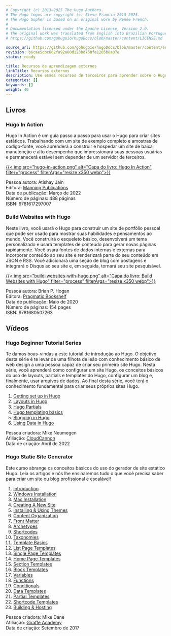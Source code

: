 ```yaml
---
# Copyright (c) 2013–2025 The Hugo Authors.
# The Hugo logos are copyright (c) Steve Francia 2013–2025.
# The Hugo Gopher is based on an original work by Renée French.
#
# Documentation licensed under the Apache License, Version 2.0.
# The original work was translated from English into Brazilian Portuguese.
# https://github.com/gohugoio/hugoDocs/blob/master/content/LICENSE.md

source_url: https://github.com/gohugoio/hugoDocs/blob/master/content/en/getting-started/external-learning-resources/index.md
revision: b6cae5cbc662fa92a00d123bd758fe1205b8a07e
status: ready

title: Recursos de aprendizagem externos
linkTitle: Recursos externos
description: Use esses recursos de terceiros para aprender sobre o Hugo.
categories: []
keywords: []
weight: 40
---
```


## Livros

### Hugo In Action

Hugo In Action é um guia passo a passo para usar o Hugo para criar sites
estáticos.
Trabalhando com um site de exemplo completo e amostras de código-fonte, você
aprenderá a construir e hospedar um site de baixa manutenção e alto desempenho
que impressionará suas pessoas usuárias e permanecerá estável sem depender de um
servidor de terceiros.

[{{< img src="hugo-in-action.png" alt="Capa do livro: Hugo In Action" filter="process" filterArgs="resize x350 webp">}}](https://www.manning.com/books/hugo-in-action/)

Pessoa autora: Atishay Jain\
Editora: [Manning Publications](https://www.manning.com/books/hugo-in-action/)\
Data de publicação: Março de 2022\
Número de páginas: 488 páginas\
ISBN: 9781617297007

### Build Websites with Hugo

Neste livro, você usará o Hugo para construir um site de portfólio pessoal que
pode ser usado para mostrar suas habilidades e pensamentos ao mundo.
Você construirá o esqueleto básico, desenvolverá um tema personalizado e usará
templates de conteúdo para gerar novas páginas rapidamente.
Você usará fontes de dados internas e externas para incorporar conteúdo ao seu
site e renderizará parte do seu conteúdo em JSON e RSS.
Você adicionará uma seção de blog com postagens e integrará o Disqus ao seu site
e, em seguida, tornará seu site pesquisável.

[{{< img src="build-websites-with-hugo.png" alt="Capa do livro: Build Websites with Hugo" filter="process" filterArgs="resize x350 webp">}}](https://pragprog.com/titles/bhhugo/build-websites-with-hugo/)

Pessoa autora: Brian P. Hogan\
Editora: [Pragmatic Bookshelf](https://pragprog.com/titles/bhhugo/build-websites-with-hugo/)\
Data de publicação: Maio de 2020\
Número de páginas: 154 pages\
ISBN: 9781680507263

## Vídeos

### Hugo Beginner Tutorial Series

Te damos boas-vindas a este tutorial de introdução ao Hugo.
O objetivo desta série é te levar de uma filhota de leão com conhecimento básico
de web design a uma pessoa capaz de criar seu primeiro site Hugo.
Nesta série, você aprenderá como configurar um site Hugo, os conceitos básicos
do uso de layouts, partials e templates do Hugo, configurar um blog e,
finalmente, usar arquivos de dados.
Ao final desta série, você terá o conhecimento fundamental para criar seus
próprios sites Hugo.

1. [Getting set up in Hugo](https://cloudcannon.com/tutorials/hugo-beginner-tutorial/)
1. [Layouts in Hugo](https://cloudcannon.com/tutorials/hugo-beginner-tutorial/layouts-in-hugo/)
1. [Hugo Partials](https://cloudcannon.com/tutorials/hugo-beginner-tutorial/hugo-partials/)
1. [Hugo templating basics](https://cloudcannon.com/tutorials/hugo-beginner-tutorial/hugo-templating-basics/)
1. [Blogging in Hugo](https://cloudcannon.com/tutorials/hugo-beginner-tutorial/blogging-in-hugo/)
1. [Using Data in Hugo](https://cloudcannon.com/tutorials/hugo-beginner-tutorial/using-data-in-hugo/)

Pessoa criadora: Mike Neumegen\
Afiliação: [CloudCannon](https://cloudcannon.com/)\
Data de criação: Abril de 2022

### Hugo Static Site Generator

Este curso abrange os conceitos básicos do uso do gerador de site estático Hugo.
Leia os artigos e nós lhe ensinaremos tudo o que você precisa saber para criar
um site ou blog profissional e escalável!

1. [Introduction](https://www.giraffeacademy.com/static-site-generators/hugo/)
1. [Windows Installation](https://www.giraffeacademy.com/static-site-generators/hugo/installing-hugo-on-windows/)
1. [Mac Installation](https://www.giraffeacademy.com/static-site-generators/hugo/installing-hugo-on-mac/)
1. [Creating A New Site](https://www.giraffeacademy.com/static-site-generators/hugo/hugo-directory-structure/)
1. [Installing & Using Themes](https://www.giraffeacademy.com/static-site-generators/hugo/installing-using-themes/)
1. [Content Organization](https://www.giraffeacademy.com/static-site-generators/hugo/content-organization/)
1. [Front Matter](https://www.giraffeacademy.com/static-site-generators/hugo/front-matter/)
1. [Archetypes](https://www.giraffeacademy.com/static-site-generators/hugo/archetypes/)
1. [Shortcodes](https://www.giraffeacademy.com/static-site-generators/hugo/archetypes/)
1. [Taxonomies](https://www.giraffeacademy.com/static-site-generators/hugo/taxonomies/)
1. [Template Basics](https://www.giraffeacademy.com/static-site-generators/hugo/introduction-to-templates/)
1. [List Page Templates](https://www.giraffeacademy.com/static-site-generators/hugo/list-page-templates/)
1. [Single Page Templates](https://www.giraffeacademy.com/static-site-generators/hugo/single-page-templates/)
1. [Home Page Templates](https://www.giraffeacademy.com/static-site-generators/hugo/home-page-templates/)
1. [Section Templates](https://www.giraffeacademy.com/static-site-generators/hugo/section-templates/)
1. [Block Templates](https://www.giraffeacademy.com/static-site-generators/hugo/block-templates/)
1. [Variables](https://www.giraffeacademy.com/static-site-generators/hugo/variables/)
1. [Functions](https://www.giraffeacademy.com/static-site-generators/hugo/functions/)
1. [Conditionals](https://www.giraffeacademy.com/static-site-generators/hugo/conditionals/)
1. [Data Templates](https://www.giraffeacademy.com/static-site-generators/hugo/data-templates/)
1. [Partial Templates](https://www.giraffeacademy.com/static-site-generators/hugo/partial-templates/)
1. [Shortcode Templates](https://www.giraffeacademy.com/static-site-generators/hugo/shortcode-templates/)
1. [Building & Hosting](https://www.giraffeacademy.com/static-site-generators/hugo/building-&-hosting/)

Pessoa criadora: Mike Dane\
Afiliação: [Giraffe Academy](https://www.giraffeacademy.com/)\
Data de criação: Setembro de 2017
